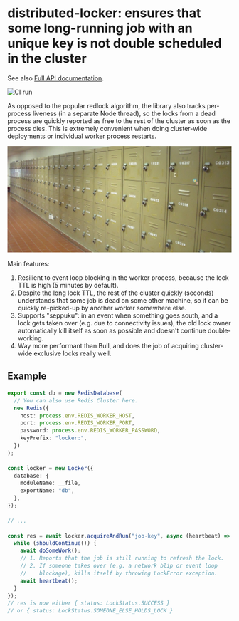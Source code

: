 # distributed-locker: ensures that some long-running job with an unique key is not double scheduled in the cluster

See also [Full API documentation](https://github.com/clickup/distributed-locker/blob/master/docs/modules.md).

![CI run](https://github.com/clickup/distributed-locker/actions/workflows/ci.yml/badge.svg?branch=main)

As opposed to the popular redlock algorithm, the library also tracks per-process
liveness (in a separate Node thread), so the locks from a dead process are
quickly reported as free to the rest of the cluster as soon as the process dies.
This is extremely convenient when doing cluster-wide deployments or individual
worker process restarts.

<img src="README.jpg" />

Main features:

1. Resilient to event loop blocking in the worker process, because the lock TTL
   is high (5 minutes by default).
2. Despite the long lock TTL, the rest of the cluster quickly (seconds)
   understands that some job is dead on some other machine, so it can be quickly
   re-picked-up by another worker somewhere else.
3. Supports "seppuku": in an event when something goes south, and a lock gets
   taken over (e.g. due to connectivity issues), the old lock owner
   automatically kill itself as soon as possible and doesn't continue
   double-working.
4. Way more performant than Bull, and does the job of acquiring cluster-wide
   exclusive locks really well.

## Example

```ts
export const db = new RedisDatabase(
  // You can also use Redis Cluster here.
  new Redis({
    host: process.env.REDIS_WORKER_HOST,
    port: process.env.REDIS_WORKER_PORT,
    password: process.env.REDIS_WORKER_PASSWORD,
    keyPrefix: "locker:",
  })
);

const locker = new Locker({
  database: {
    moduleName: __file,
    exportName: "db",
  },
});

// ...

const res = await locker.acquireAndRun("job-key", async (heartbeat) => {
  while (shouldContinue()) {
    await doSomeWork();
    // 1. Reports that the job is still running to refresh the lock.
    // 2. If someone takes over (e.g. a network blip or event loop
    //    blockage), kills itself by throwing LockError exception.
    await heartbeat();
  }
});
// res is now either { status: LockStatus.SUCCESS } 
// or { status: LockStatus.SOMEONE_ELSE_HOLDS_LOCK }
```
